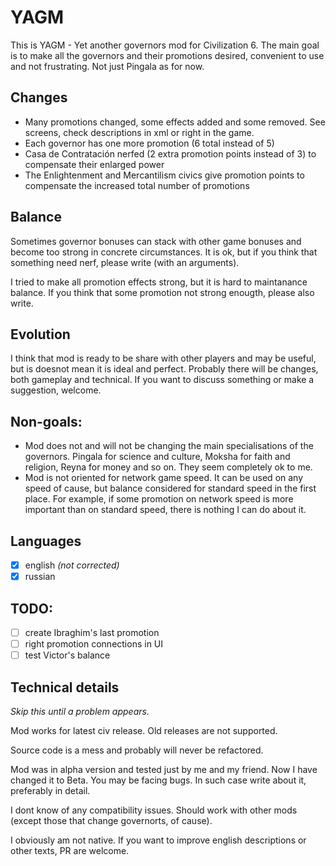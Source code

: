 # YAGM

This is YAGM - Yet another governors mod for Civilization 6. The main goal is to make all the governors and their promotions desired, convenient to use and not frustrating. Not just Pingala as for now.

## Changes

- Many promotions changed, some effects added and some removed. See screens, check descriptions in xml or right in the game.
- Each governor has one more promotion (6 total instead of 5)
- Casa de Contratación nerfed (2 extra promotion points instead of 3) to compensate their enlarged power
- The Enlightenment and Mercantilism civics give promotion points to compensate the increased total number of promotions

## Balance

Sometimes governor bonuses can stack with other game bonuses and become too strong in concrete circumstances. It is ok, but if you think that something need nerf, please write (with an arguments).

I tried to make all promotion effects strong, but it is hard to maintanance balance. If you think that some promotion not strong enougth, please also write.

## Evolution

I think that mod is ready to be share with other players and may be useful, but is doesnot mean it is ideal and perfect. Probably there will be changes, both gameplay and technical. If you want to discuss something or make a suggestion, welcome.

## Non-goals:
- Mod does not and will not be changing the main specialisations of the governors. Pingala for science and culture, Moksha for faith and religion, Reyna for money and so on. They seem completely ok to me.
- Mod is not oriented for network game speed. It can be used on any speed of cause, but balance considered for standard speed in the first place. For example, if some promotion on network speed is more important than on standard speed, there is nothing I can do about it.

## Languages

- [x] english _(not corrected)_
- [x] russian

## TODO:

- [ ] create Ibraghim's last promotion
- [ ] right promotion connections in UI
- [ ] test Victor's balance

## Technical details

_Skip this until a problem appears._

Mod works for latest civ release. Old releases are not supported.

Source code is a mess and probably will never be refactored.

Mod was in alpha version and tested just by me and my friend. Now I have changed it to Beta. You may be facing bugs. In such case write about it, preferably in detail.

I dont know of any compatibility issues. Should work with other mods (except those that change governorts, of cause).

I obviously am not native. If you want to improve english descriptions or other texts, PR are welcome.
